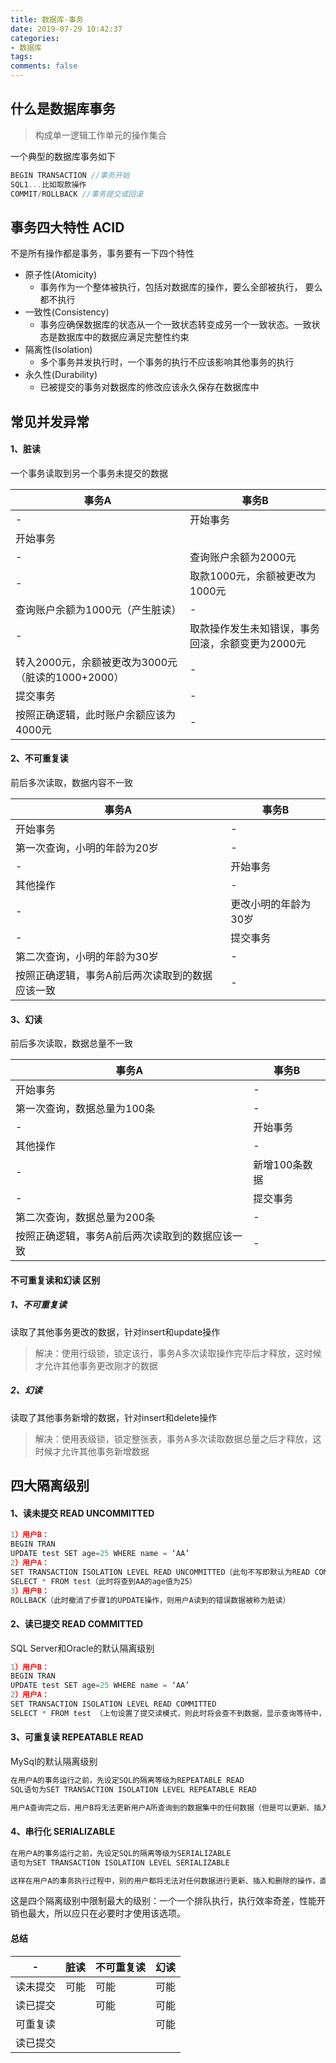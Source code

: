 ```yaml
---
title: 数据库-事务
date: 2019-07-29 10:42:37
categories:
- 数据库
tags:
comments: false
---
```


## 什么是数据库事务
> 构成单一逻辑工作单元的操作集合

一个典型的数据库事务如下

<!-- more -->

```javascript
BEGIN TRANSACTION //事务开始
SQL1...比如取款操作
COMMIT/ROLLBACK //事务提交或回滚
```

## 事务四大特性 ACID
不是所有操作都是事务，事务要有一下四个特性
- 原子性(Atomicity)
    - 事务作为一个整体被执行，包括对数据库的操作，要么全部被执行， 要么都不执行
- 一致性(Consistency)
    - 事务应确保数据库的状态从一个一致状态转变成另一个一致状态。一致状态是数据库中的数据应满足完整性约束
- 隔离性(Isolation)
    - 多个事务并发执行时，一个事务的执行不应该影响其他事务的执行
- 永久性(Durability)
    - 已被提交的事务对数据库的修改应该永久保存在数据库中

## 常见并发异常
#### 1、脏读
一个事务读取到另一个事务未提交的数据

| 事务A                                             | 事务B                                            |
| ------------------------------------------------- | ------------------------------------------------ |
| -                                                 | 开始事务                                         |
| 开始事务                                          |                                                  |
| -                                                 | 查询账户余额为2000元                             |
| -                                                 | 取款1000元，余额被更改为1000元                   |
| 查询账户余额为1000元（产生脏读）                  | -                                                |
| -                                                 | 取款操作发生未知错误，事务回滚，余额变更为2000元 |
| 转入2000元，余额被更改为3000元（脏读的1000+2000） | -                                                |
| 提交事务                                          | -                                                |
| 按照正确逻辑，此时账户余额应该为4000元            | -                                                |

#### 2、不可重复读
前后多次读取，数据内容不一致

| 事务A                                           | 事务B                |
| ----------------------------------------------- | -------------------- |
| 开始事务                                        | -                    |
| 第一次查询，小明的年龄为20岁                    | -                    |
| -                                               | 开始事务             |
| 其他操作                                        | -                    |
| -                                               | 更改小明的年龄为30岁 |
| -                                               | 提交事务             |
| 第二次查询，小明的年龄为30岁                    | -                    |
| 按照正确逻辑，事务A前后两次读取到的数据应该一致 | -                    |

#### 3、幻读
前后多次读取，数据总量不一致

| 事务A                                           | 事务B         |
| ----------------------------------------------- | ------------- |
| 开始事务                                        | -             |
| 第一次查询，数据总量为100条                     | -             |
| -                                               | 开始事务      |
| 其他操作                                        | -             |
| -                                               | 新增100条数据 |
| -                                               | 提交事务      |
| 第二次查询，数据总量为200条                     | -             |
| 按照正确逻辑，事务A前后两次读取到的数据应该一致 | -             |

#### 不可重复读和幻读 区别
##### 1、不可重复读
读取了其他事务更改的数据，针对insert和update操作

> 解决：使用行级锁，锁定该行，事务A多次读取操作完毕后才释放，这时候才允许其他事务更改刚才的数据


##### 2、幻读
读取了其他事务新增的数据，针对insert和delete操作

> 解决：使用表级锁，锁定整张表，事务A多次读取数据总量之后才释放，这时候才允许其他事务新增数据

## 四大隔离级别
#### 1、读未提交 READ UNCOMMITTED

```javascript
1）用户B：
BEGIN TRAN
UPDATE test SET age=25 WHERE name = ‘AA’
2）用户A：
SET TRANSACTION ISOLATION LEVEL READ UNCOMMITTED（此句不写即默认为READ COMMITTED模式）
SELECT * FROM test（此时将查到AA的age值为25）
3）用户B：
ROLLBACK（此时撤消了步骤1的UPDATE操作，则用户A读到的错误数据被称为脏读）
```

#### 2、读已提交 READ COMMITTED
SQL Server和Oracle的默认隔离级别
```javascript
1）用户B：
BEGIN TRAN
UPDATE test SET age=25 WHERE name = ‘AA’
2）用户A：
SET TRANSACTION ISOLATION LEVEL READ COMMITTED
SELECT * FROM test （上句设置了提交读模式，则此时将会查不到数据，显示查询等待中，直到用户B进行了ROLLBACK或者COMMIT操作后，此语句才会生效）
```

#### 3、可重复读 REPEATABLE READ
MySql的默认隔离级别
```javascript
在用户A的事务运行之前，先设定SQL的隔离等级为REPEATABLE READ
SQL语句为SET TRANSACTION ISOLATION LEVEL REPEATABLE READ

用户A查询完之后，用户B将无法更新用户A所查询到的数据集中的任何数据（但是可以更新、插入和删除用户A查询到的数据集之外的数据），直到用户A事务结束才可以进行更新，这样就有效的防止了用户在同一个事务中读取到不一致的数据。
```

#### 4、串行化 SERIALIZABLE

```javascript
在用户A的事务运行之前，先设定SQL的隔离等级为SERIALIZABLE
语句为SET TRANSACTION ISOLATION LEVEL SERIALIZABLE

这样在用户A的事务执行过程中，别的用户都将无法对任何数据进行更新、插入和删除的操作，直到用户A的事务回滚或者提交为止。
```
这是四个隔离级别中限制最大的级别：一个一个排队执行，执行效率奇差，性能开销也最大，所以应只在必要时才使用该选项。

#### 总结

| -        | 脏读 | 不可重复读 | 幻读 |
| -------- | ---- | ---------- | ---- |
| 读未提交 | 可能 | 可能       | 可能 |
| 读已提交 |      | 可能       | 可能 |
| 可重复读 |      |            | 可能 |
| 读已提交 |      |            |      |


